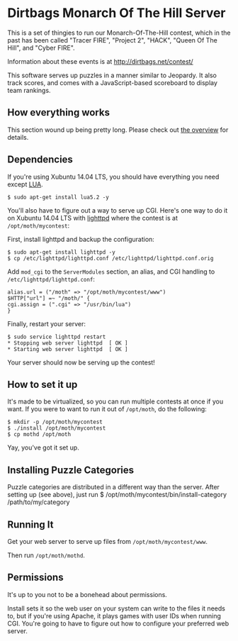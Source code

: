 Dirtbags Monarch Of The Hill Server
=====================

This is a set of thingies to run our Monarch-Of-The-Hill contest,
which in the past has been called
"Tracer FIRE",
"Project 2",
"HACK",
"Queen Of The Hill",
and "Cyber FIRE".

Information about these events is at
http://dirtbags.net/contest/

This software serves up puzzles in a manner similar to Jeopardy.
It also track scores,
and comes with a JavaScript-based scoreboard to display team rankings.


How everything works
---------------------------

This section wound up being pretty long.
Please check out [the overview](doc/overview.md)
for details.


Dependencies
--------------------
If you're using Xubuntu 14.04 LTS, you should have everything you need except
[LUA](http://lua.org).

	$ sudo apt-get install lua5.2 -y

You'll also have to figure out a way to serve up CGI. Here's one way to do it
on Xubuntu 14.04 LTS with [lighttpd](https://lighttpd.net) where the contest is at `/opt/moth/mycontest`:

First, install lighttpd and backup the configuration:

	$ sudo apt-get install lighttpd -y
	$ cp /etc/lighttpd/lighttpd.conf /etc/lighttpd/lighttpd.conf.orig

Add `mod_cgi` to the `ServerModules` section, an alias, and CGI handling to `/etc/lighttpd/lighttpd.conf`:

	alias.url = ("/moth" => "/opt/moth/mycontest/www")
	$HTTP["url"] =~ "/moth/" {
  	cgi.assign = (".cgi" => "/usr/bin/lua")
	}

Finally, restart your server:

	$ sudo service lighttpd restart
	* Stopping web server lighttpd  [ OK ]
	* Starting web server lighttpd  [ OK ]

Your server should now be serving up the contest!

How to set it up
--------------------

It's made to be virtualized,
so you can run multiple contests at once if you want.
If you were to want to run it out of `/opt/moth`,
do the following:

	$ mkdir -p /opt/moth/mycontest
	$ ./install /opt/moth/mycontest
	$ cp mothd /opt/moth

Yay, you've got it set up.


Installing Puzzle Categories
------------------------------------

Puzzle categories are distributed in a different way than the server.
After setting up (see above), just run
	$ /opt/moth/mycontest/bin/install-category /path/to/my/category


Running It
-------------

Get your web server to serve up files from
`/opt/moth/mycontest/www`.

Then run `/opt/moth/mothd`.


Permissions
----------------

It's up to you not to be a bonehead about permissions.

Install sets it so the web user on your system can write to the files it needs to,
but if you're using Apache,
it plays games with user IDs when running CGI.
You're going to have to figure out how to configure your preferred web server.
